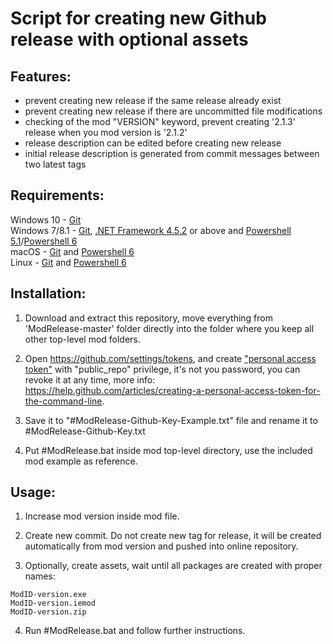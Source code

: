 # Script for creating new Github release with optional assets

## Features:
- prevent creating new release if the same release already exist
- prevent creating new release if there are uncommitted file modifications
- checking of the mod "VERSION" keyword, prevent creating '2.1.3' release when you mod version is '2.1.2'
- release description can be edited before creating new release
- initial release description is generated from commit messages between two latest tags

## Requirements:
Windows 10 - [Git](https://git-scm.com/download/win)  
Windows 7/8.1 - [Git](https://git-scm.com/download/win), [.NET Framework 4.5.2](https://www.microsoft.com/net/download/dotnet-framework-runtime) or above and [Powershell 5.1](https://docs.microsoft.com/en-us/powershell/wmf/5.1/install-configure)/[Powershell 6](https://github.com/PowerShell/PowerShell/releases/latest)  
macOS - [Git](https://git-scm.com/download/mac) and [Powershell 6](https://github.com/PowerShell/PowerShell/releases/latest)  
Linux - [Git](https://git-scm.com/download/linux) and [Powershell 6](https://github.com/PowerShell/PowerShell/releases/latest) 

## Installation:

1. Download and extract this repository, move everything from 'ModRelease-master' folder directly into the folder where you keep all other top-level mod folders.

1. Open <https://github.com/settings/tokens>, and create ["personal access token"](https://github.com/settings/tokens/new) with "public_repo" privilege, it's not you password, you can revoke it at any time, more info: <https://help.github.com/articles/creating-a-personal-access-token-for-the-command-line>.

1. Save it to "#ModRelease-Github-Key-Example.txt" file and rename it to #ModRelease-Github-Key.txt

1. Put #ModRelease.bat inside mod top-level directory, use the included mod example as reference.

## Usage:
1. Increase mod version inside mod file.

2. Create new commit. Do not create new tag for release, it will be created automatically from mod version and pushed into online repository.

3. Optionally, create assets, wait until all packages are created with proper names:

```code
ModID-version.exe
ModID-version.iemod
ModID-version.zip
```

4. Run #ModRelease.bat and follow further instructions.
